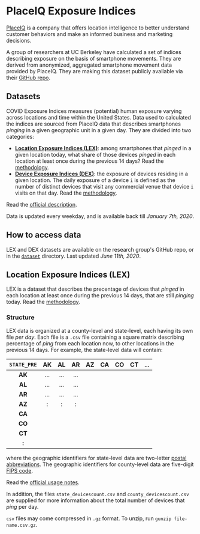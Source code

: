 # PlaceIQ Exposure Indices

[PlaceIQ](https://www.placeiq.com/) is a company that offers location intelligence to better understand customer behaviors and make an informed business and marketing decisions. 

A group of researchers at UC Berkeley have calculated a set of indices describing exposure on the basis of smartphone movements. They are derived from anonymized, aggregated smartphone movement data provided by PlaceIQ. They are making this dataset publicly available via their [GitHub repo](https://github.com/COVIDExposureIndices/COVIDExposureIndices). 

## Datasets

COVID Exposure Indices measures (potential) human exposure varying across locations and time within the United States. Data used to calculated the indices are sourced from PlaceIQ data that describes smartphones _pinging_ in a given geographic unit in a given day. They are divided into two categories:

- [**Location Exposure Indices (LEX)**](#location-exposure-indices-lex): among smartphones that _pinged_ in a given location today, what share of those devices _pinged_ in each location at least once during the previous 14 days? Read the [methodology](https://github.com/COVIDExposureIndices/COVIDExposureIndices/blob/0e470e19026b2341ec6af16e4b853ce899964415/documentation/LEX.pdf).
- [**Device Exposure Indices (DEX)**](#device-exposure-indices-dex): the exposure of devices residing in a given location. The daily exposure of a device `i` is defined as the number of distinct devices that visit any commercial venue that device `i` visits on that day. Read the [methodology](https://github.com/COVIDExposureIndices/COVIDExposureIndices/blob/0e470e19026b2341ec6af16e4b853ce899964415/documentation/DEX.pdf).

Read the [official description](https://github.com/COVIDExposureIndices/COVIDExposureIndices/blob/master/README.md). 

Data is updated every weekday, and is available back till _January 7th, 2020_.

## How to access data

LEX and DEX datasets are available on the research group's GitHub repo, or in the [`dataset`](dataset/) directory. Last updated _June 11th, 2020_.

## Location Exposure Indices (LEX)

LEX is a dataset that describes the precentage of devices that _pinged_ in each location at least once during the previous 14 days, that are still _pinging_ today. Read the [methodology](https://github.com/COVIDExposureIndices/COVIDExposureIndices/blob/0e470e19026b2341ec6af16e4b853ce899964415/documentation/LEX.pdf).

### Structure

LEX data is organized at a county-level and state-level, each having its own file _per day_. Each file is a `.csv` file containing a square matrix describing percentage of _ping_ from each location now, to other locations in the previous 14 days. For example, the state-level data will contain:

| `STATE_PRE` | AK | AL | AR | AZ | CA | CO | CT | ... |
|:-:|:-:|:-:|:-:|:-:|:-:|:-:|:-:|:-:|
| **AK** | ... | ... | ... |  |  |  |  |  |
| **AL** | ... | ... | ... |  |  |  |  |  |
| **AR** | ... | ... | ... |  |  |  |  |  |
| **AZ** | : | : | : |  |  |  |  |  |
| **CA** |  |  |  |  |  |  |  |  |
| **CO** |  |  |  |  |  |  |  |  |
| **CT** |  |  |  |  |  |  |  |  |
| **:** |  |  |  |  |  |  |  |  |

where the geographic identifiers for state-level data are two-letter [postal abbreviations](https://en.wikipedia.org/wiki/List_of_U.S._state_abbreviations). The geographic identifiers for county-level data are five-digit [FIPS code](https://transition.fcc.gov/oet/info/maps/census/fips/fips.txt). 

Read the [official usage notes](https://github.com/COVIDExposureIndices/COVIDExposureIndices/blob/master/documentation/LEX_notes.md).

In addition, the files `state_devicescount.csv` and `county_devicescount.csv` are supplied for more information about the total number of devices that _ping_ per day.

`csv` files may come compressed in `.gz` format. To unzip, run `gunzip file-name.csv.gz`.
